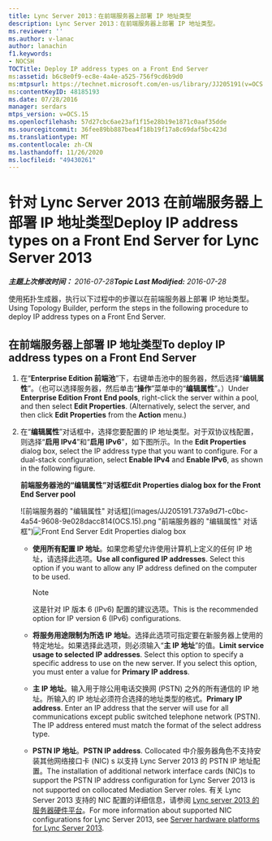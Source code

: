 ```yaml
---
title: Lync Server 2013：在前端服务器上部署 IP 地址类型
description: Lync Server 2013：在前端服务器上部署 IP 地址类型。
ms.reviewer: ''
ms.author: v-lanac
author: lanachin
f1.keywords:
- NOCSH
TOCTitle: Deploy IP address types on a Front End Server
ms:assetid: b6c8e0f9-ec8e-4a4e-a525-756f9cd6b9d0
ms:mtpsurl: https://technet.microsoft.com/en-us/library/JJ205191(v=OCS.15)
ms:contentKeyID: 48185193
ms.date: 07/28/2016
manager: serdars
mtps_version: v=OCS.15
ms.openlocfilehash: 57d27cbc6ae23af1f15e28b19e1871c0aaf35dde
ms.sourcegitcommit: 36fee89bb887bea4f18b19f17a8c69daf5bc423d
ms.translationtype: MT
ms.contentlocale: zh-CN
ms.lasthandoff: 11/26/2020
ms.locfileid: "49430261"
---
```

# <a name="deploy-ip-address-types-on-a-front-end-server-for-lync-server-2013"></a><span data-ttu-id="6b752-103">针对 Lync Server 2013 在前端服务器上部署 IP 地址类型</span><span class="sxs-lookup"><span data-stu-id="6b752-103">Deploy IP address types on a Front End Server for Lync Server 2013</span></span>

<div data-xmlns="http://www.w3.org/1999/xhtml">

<div class="topic" data-xmlns="http://www.w3.org/1999/xhtml" data-msxsl="urn:schemas-microsoft-com:xslt" data-cs="https://msdn.microsoft.com/">

<div data-asp="https://msdn2.microsoft.com/asp">



</div>

<div id="mainSection">

<div id="mainBody"><span data-ttu-id="6b752-104">

<span> </span></span><span class="sxs-lookup"><span data-stu-id="6b752-104">

<span> </span></span></span>

<span data-ttu-id="6b752-105">_**主题上次修改时间：** 2016-07-28_</span><span class="sxs-lookup"><span data-stu-id="6b752-105">_**Topic Last Modified:** 2016-07-28_</span></span>

<span data-ttu-id="6b752-106">使用拓扑生成器，执行以下过程中的步骤以在前端服务器上部署 IP 地址类型。</span><span class="sxs-lookup"><span data-stu-id="6b752-106">Using Topology Builder, perform the steps in the following procedure to deploy IP address types on a Front End Server.</span></span>

<div>

## <a name="to-deploy-ip-address-types-on-a-front-end-server"></a><span data-ttu-id="6b752-107">在前端服务器上部署 IP 地址类型</span><span class="sxs-lookup"><span data-stu-id="6b752-107">To deploy IP address types on a Front End Server</span></span>

1.  <span data-ttu-id="6b752-p101">在“**Enterprise Edition 前端池**”下，右键单击池中的服务器，然后选择“**编辑属性**”。（也可以选择服务器，然后单击“**操作**”菜单中的“**编辑属性**”。）</span><span class="sxs-lookup"><span data-stu-id="6b752-p101">Under **Enterprise Edition Front End pools**, right-click the server within a pool, and then select **Edit Properties**. (Alternatively, select the server, and then click **Edit Properties** from the **Action** menu.)</span></span>

2.  <span data-ttu-id="6b752-p102">在“**编辑属性**”对话框中，选择您要配置的 IP 地址类型。对于双协议栈配置，则选择“**启用 IPv4**”和“**启用 IPv6**”，如下图所示。</span><span class="sxs-lookup"><span data-stu-id="6b752-p102">In the **Edit Properties** dialog box, select the IP address type that you want to configure. For a dual-stack configuration, select **Enable IPv4** and **Enable IPv6**, as shown in the following figure.</span></span>
    
    <span data-ttu-id="6b752-112">**前端服务器池的“编辑属性”对话框**</span><span class="sxs-lookup"><span data-stu-id="6b752-112">**Edit Properties dialog box for the Front End Server pool**</span></span>
    
    <span data-ttu-id="6b752-113">![前端服务器的 "编辑属性" 对话框](images/JJ205191.737a9d71-c0bc-4a54-9608-9e028dacc814(OCS.15).png "前端服务器的 "编辑属性" 对话框")</span><span class="sxs-lookup"><span data-stu-id="6b752-113">![Front End Server Edit Properties dialog box](images/JJ205191.737a9d71-c0bc-4a54-9608-9e028dacc814(OCS.15).png "Front End Server Edit Properties dialog box")</span></span>
    
      - <span data-ttu-id="6b752-p103">**使用所有配置 IP 地址**。如果您希望允许使用计算机上定义的任何 IP 地址，请选择此选项。</span><span class="sxs-lookup"><span data-stu-id="6b752-p103">**Use all configured IP addresses**. Select this option if you want to allow any IP address defined on the computer to be used.</span></span>
        
        <div>
        

        > [!NOTE]  
        > <span data-ttu-id="6b752-116">这是针对 IP 版本 6 (IPv6) 配置的建议选项。</span><span class="sxs-lookup"><span data-stu-id="6b752-116">This is the recommended option for IP version 6 (IPv6) configurations.</span></span>

        
        </div>
    
      - <span data-ttu-id="6b752-p104">**将服务用途限制为所选 IP 地址**。选择此选项可指定要在新服务器上使用的特定地址。如果选择此选项，则必须输入“**主 IP 地址**”的值。</span><span class="sxs-lookup"><span data-stu-id="6b752-p104">**Limit service usage to selected IP addresses**. Select this option to specify a specific address to use on the new server. If you select this option, you must enter a value for **Primary IP address**.</span></span>
    
      - <span data-ttu-id="6b752-p105">**主 IP 地址**。输入用于除公用电话交换网 (PSTN) 之外的所有通信的 IP 地址。所输入的 IP 地址必须符合选择的地址类型的格式。</span><span class="sxs-lookup"><span data-stu-id="6b752-p105">**Primary IP address**. Enter an IP address that the server will use for all communications except public switched telephone network (PSTN). The IP address entered must match the format of the select address type.</span></span>
    
      - <span data-ttu-id="6b752-123">**PSTN IP 地址**。</span><span class="sxs-lookup"><span data-stu-id="6b752-123">**PSTN IP address**.</span></span> <span data-ttu-id="6b752-124">Collocated 中介服务器角色不支持安装其他网络接口卡 (NIC) s 以支持 Lync Server 2013 的 PSTN IP 地址配置。</span><span class="sxs-lookup"><span data-stu-id="6b752-124">The installation of additional network interface cards (NIC)s to support the PSTN IP address configuration for Lync Server 2013 is not supported on collocated Mediation Server roles.</span></span> <span data-ttu-id="6b752-125">有关 Lync Server 2013 支持的 NIC 配置的详细信息，请参阅 [Lync server 2013 的服务器硬件平台](lync-server-2013-server-hardware-platforms.md)。</span><span class="sxs-lookup"><span data-stu-id="6b752-125">For more information about supported NIC configurations for Lync Server 2013, see [Server hardware platforms for Lync Server 2013](lync-server-2013-server-hardware-platforms.md).</span></span>

<span data-ttu-id="6b752-126"></div>

</div>

<span> </span>

</div>

</div>

</span><span class="sxs-lookup"><span data-stu-id="6b752-126"></div>

</div>

<span> </span>

</div>

</div>

</span></span></div>

